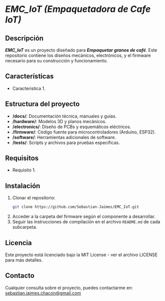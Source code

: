 # **_EMC_IoT (Empaquetadora de Cafe IoT)_**

## Descripción
**_EMC_IoT_** es un proyecto diseñado para **_Empaquetar granos de café_**. Este repositorio contiene los diseños mecánicos, electrónicos, y el firmware necesario para su construcción y funcionamiento.

## Características
- Caracteristica 1.

## Estructura del proyecto
- **/docs/**: Documentación técnica, manuales y guías.
- **/hardware/**: Modelos 3D y planos mecánicos.
- **/electronics/**: Diseño de PCBs y esquemáticos eléctricos.
- **/firmware/**: Código fuente para microcontroladores (Arduino, ESP32).
- **/software/**: Herramientas adicionales de software.
- **/tests/**: Scripts y archivos para pruebas específicas.

## Requisitos
- Requisito 1.

## Instalación
1. Clonar el repositorio:
    ```bash
    git clone https://github.com/Sebastian-Jaimes/EMC_IoT.git
    ```
2. Acceder a la carpeta del firmware según el componente a desarrollar.
3. Seguir las instrucciones de compilación en el archivo `README.md` de cada subcarpeta.

## Licencia
Este proyecto está licenciado bajo la MIT License - ver el archivo LICENSE para más detalles.

## Contacto
Cualquier consulta sobre el proyecto, puedes contactarme en: sebastian.jaimes.chacon@gmail.com
